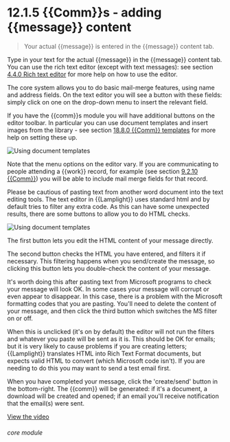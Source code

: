 # 12.1.5    {{Comm}}s - adding {{message}} content

> Your actual {{message}} is entered in the {{message}} content tab. 

Type in your text for the actual {{message}} in the {{message}} content tab. You can use the rich text editor (except with text messages): see section [4.4.0  Rich text editor](/help/index/v/{{version}}/p/4.4.0) for more help on how to use the editor.

The core system allows you to do basic mail-merge features, using name and address fields. On the text editor you will see a button with these fields: simply click on one on the drop-down menu to insert the relevant field.

If you have the {{comm}}s module you will have additional buttons on the editor toolbar. In particular you can use document templates and insert images from the library - see section [18.8.0  {{Comm}} templates](/help/index/v/{{version}}/p/18.8.0) for more help on setting these up.

![Using document templates]({{imgpath}}88a.png)

Note that the menu options on the editor vary. If you are communicating to people attending a {{work}} record, for example (see section [9.2.10  {{Comm}}](/help/index/v/{{version}}/p/9.2.10)) you will be able to include mail merge fields for that record.

Please be cautious of pasting text from another word document into the text editing tools. The text editor in {{Lamplight}} uses standard html and by default tries to filter any extra code. As this can have some unexpected results, there are some buttons to allow you to do HTML checks. 

![Using document templates]({{imgpath}}88b.png)

The first button lets you edit the HTML content of your message directly. 

The second button checks the HTML you have entered, and filters it if necessary. This filtering happens when you send/create the message, so clicking this button lets you double-check the content of your message. 

It's worth doing this after pasting text from Microsoft programs to check your message will look OK. In some cases your message will corrupt or even appear to disappear. In this case, there is a problem with the Microsoft formatting codes that you are pasting. You'll need to delete the content of your message, and then click the third button which switches the MS filter on or off. 

When this is unclicked (it's on by default) the editor will not run the filters and whatever you paste will be sent as it is. This should be OK for emails; but it is very likely to cause problems if you are creating letters; {{Lamplight}} translates HTML into Rich Text Format documents, but expects valid HTML to convert (which Microsoft code isn't). If you are needing to do this you may want to send a test email first. 

When you have completed your message, click the 'create/send' button in the bottom-right. The {{comm}} will be generated: if it's a document, a download will be created and opened; if an email you'll receive notification that the email(s) were sent. 

[View the video](/help/video/id/27)
###### core module

